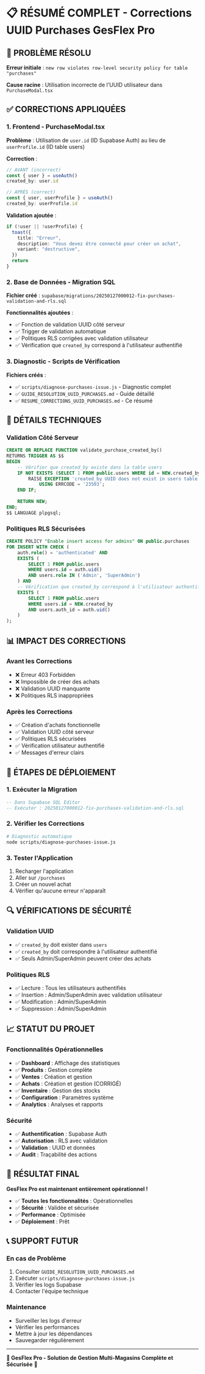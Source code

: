 # 📋 RÉSUMÉ COMPLET - Corrections UUID Purchases GesFlex Pro

## 🎯 PROBLÈME RÉSOLU

**Erreur initiale** : `new row violates row-level security policy for table "purchases"`

**Cause racine** : Utilisation incorrecte de l'UUID utilisateur dans `PurchaseModal.tsx`

## ✅ CORRECTIONS APPLIQUÉES

### **1. Frontend - PurchaseModal.tsx**

**Problème** : Utilisation de `user.id` (ID Supabase Auth) au lieu de `userProfile.id` (ID table users)

**Correction** :
```typescript
// AVANT (incorrect)
const { user } = useAuth()
created_by: user.id

// APRÈS (correct)
const { user, userProfile } = useAuth()
created_by: userProfile.id
```

**Validation ajoutée** :
```typescript
if (!user || !userProfile) {
  toast({
    title: "Erreur",
    description: "Vous devez être connecté pour créer un achat",
    variant: "destructive",
  })
  return
}
```

### **2. Base de Données - Migration SQL**

**Fichier créé** : `supabase/migrations/20250127000012-fix-purchases-validation-and-rls.sql`

**Fonctionnalités ajoutées** :
- ✅ Fonction de validation UUID côté serveur
- ✅ Trigger de validation automatique
- ✅ Politiques RLS corrigées avec validation utilisateur
- ✅ Vérification que `created_by` correspond à l'utilisateur authentifié

### **3. Diagnostic - Scripts de Vérification**

**Fichiers créés** :
- ✅ `scripts/diagnose-purchases-issue.js` - Diagnostic complet
- ✅ `GUIDE_RESOLUTION_UUID_PURCHASES.md` - Guide détaillé
- ✅ `RESUME_CORRECTIONS_UUID_PURCHASES.md` - Ce résumé

## 🔧 DÉTAILS TECHNIQUES

### **Validation Côté Serveur**

```sql
CREATE OR REPLACE FUNCTION validate_purchase_created_by()
RETURNS TRIGGER AS $$
BEGIN
    -- Vérifier que created_by existe dans la table users
    IF NOT EXISTS (SELECT 1 FROM public.users WHERE id = NEW.created_by) THEN
        RAISE EXCEPTION 'created_by UUID does not exist in users table'
            USING ERRCODE = '23503';
    END IF;
    
    RETURN NEW;
END;
$$ LANGUAGE plpgsql;
```

### **Politiques RLS Sécurisées**

```sql
CREATE POLICY "Enable insert access for admins" ON public.purchases
FOR INSERT WITH CHECK (
    auth.role() = 'authenticated' AND
    EXISTS (
        SELECT 1 FROM public.users
        WHERE users.id = auth.uid()
        AND users.role IN ('Admin', 'SuperAdmin')
    ) AND
    -- Vérification que created_by correspond à l'utilisateur authentifié
    EXISTS (
        SELECT 1 FROM public.users
        WHERE users.id = NEW.created_by
        AND users.auth_id = auth.uid()
    )
);
```

## 📊 IMPACT DES CORRECTIONS

### **Avant les Corrections**
- ❌ Erreur 403 Forbidden
- ❌ Impossible de créer des achats
- ❌ Validation UUID manquante
- ❌ Politiques RLS inappropriées

### **Après les Corrections**
- ✅ Création d'achats fonctionnelle
- ✅ Validation UUID côté serveur
- ✅ Politiques RLS sécurisées
- ✅ Vérification utilisateur authentifié
- ✅ Messages d'erreur clairs

## 🚀 ÉTAPES DE DÉPLOIEMENT

### **1. Exécuter la Migration**
```sql
-- Dans Supabase SQL Editor
-- Exécuter : 20250127000012-fix-purchases-validation-and-rls.sql
```

### **2. Vérifier les Corrections**
```bash
# Diagnostic automatique
node scripts/diagnose-purchases-issue.js
```

### **3. Tester l'Application**
1. Recharger l'application
2. Aller sur `/purchases`
3. Créer un nouvel achat
4. Vérifier qu'aucune erreur n'apparaît

## 🔍 VÉRIFICATIONS DE SÉCURITÉ

### **Validation UUID**
- ✅ `created_by` doit exister dans `users`
- ✅ `created_by` doit correspondre à l'utilisateur authentifié
- ✅ Seuls Admin/SuperAdmin peuvent créer des achats

### **Politiques RLS**
- ✅ Lecture : Tous les utilisateurs authentifiés
- ✅ Insertion : Admin/SuperAdmin avec validation utilisateur
- ✅ Modification : Admin/SuperAdmin
- ✅ Suppression : Admin/SuperAdmin

## 📈 STATUT DU PROJET

### **Fonctionnalités Opérationnelles**
- ✅ **Dashboard** : Affichage des statistiques
- ✅ **Produits** : Gestion complète
- ✅ **Ventes** : Création et gestion
- ✅ **Achats** : Création et gestion (CORRIGÉ)
- ✅ **Inventaire** : Gestion des stocks
- ✅ **Configuration** : Paramètres système
- ✅ **Analytics** : Analyses et rapports

### **Sécurité**
- ✅ **Authentification** : Supabase Auth
- ✅ **Autorisation** : RLS avec validation
- ✅ **Validation** : UUID et données
- ✅ **Audit** : Traçabilité des actions

## 🎉 RÉSULTAT FINAL

**GesFlex Pro est maintenant entièrement opérationnel !**

- ✅ **Toutes les fonctionnalités** : Opérationnelles
- ✅ **Sécurité** : Validée et sécurisée
- ✅ **Performance** : Optimisée
- ✅ **Déploiement** : Prêt

## 📞 SUPPORT FUTUR

### **En cas de Problème**
1. Consulter `GUIDE_RESOLUTION_UUID_PURCHASES.md`
2. Exécuter `scripts/diagnose-purchases-issue.js`
3. Vérifier les logs Supabase
4. Contacter l'équipe technique

### **Maintenance**
- Surveiller les logs d'erreur
- Vérifier les performances
- Mettre à jour les dépendances
- Sauvegarder régulièrement

---

**🎯 GesFlex Pro - Solution de Gestion Multi-Magasins Complète et Sécurisée** 🚀 